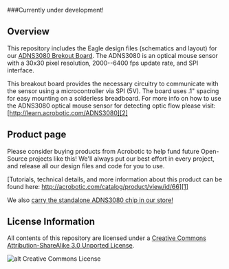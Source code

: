 ###Currently under development!

Overview
---
This repository includes the Eagle design files (schematics and layout) for our [ADNS3080 Brekout Board][1]. The ADNS3080 is an optical
mouse sensor with a 30x30 pixel resolution, 2000--6400 fps update rate, and SPI interface.

This breakout board provides the necessary circuitry to communicate with the sensor using a microcontroller via SPI (5V).  The board uses 
.1" spacing for easy mounting on a solderless breadboard. For more info on how to use the ADNS3080 optical mouse sensor for detecting optic flow please visit:
[http://learn.acrobotic.com/ADNS3080][2]

Product page
---
Please consider buying products from Acrobotic to help fund future Open-Source projects like this! We'll always put our best effort in every project, and release all our design files and code for you to use.

[Tutorials, technical details, and more information about this product can be found here: http://acrobotic.com/catalog/product/view/id/66][1]

We also [carry the standalone ADNS3080 chip in our store!][3]

License Information
---

All contents of this repository are licensed under a [Creative Commons Attribution-ShareAlike 3.0 Unported License](http://creativecommons.org/licenses/by-sa/3.0/).

![alt Creative Commons License](http://i.creativecommons.org/l/by-sa/3.0/88x31.png)

[1]: http://acrobotic.com/catalog/product/view/id/66 "ADNS3080 Optical Mouse Sensor Breakout Board"
[2]: http://learn.acrobotic.com/ADNS3080 "Acrobotic ADNS3080 Tutorial"
[3]: http://acrobotic.com/catalog/product/view/id/65 "ADNS3080 Optical Mouses Sensor"
